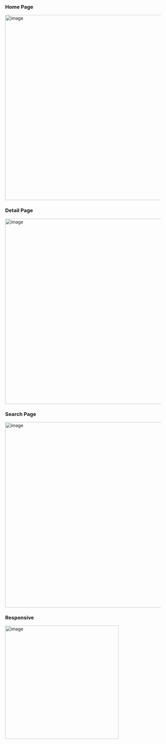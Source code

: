 ### Home Page
<img width="600" alt="image" src="https://user-images.githubusercontent.com/98692987/178696556-507e94fd-23b8-4435-9685-cf9f870ef599.png">

### Detail Page
<img width="600" alt="image" src="https://user-images.githubusercontent.com/98692987/178696715-2c68dd7c-94d9-4b2a-a6c3-dd8d7b2d2226.png">

### Search Page
<img width="600" alt="image" src="https://user-images.githubusercontent.com/98692987/178696772-6e9fc6aa-38c5-40e0-bdb4-3af54f4d2af4.png">


### Responsive 
<img width="367" alt="image" src="https://user-images.githubusercontent.com/98692987/178696894-8dc27acc-5311-4839-bf04-5818ab967058.png">
